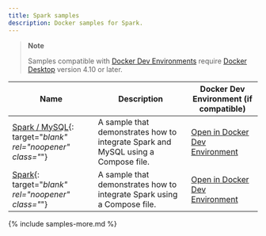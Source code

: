 ```yaml
---
title: Spark samples
description: Docker samples for Spark.
---
```


> **Note**
>
> Samples compatible with [Docker Dev Environments](../desktop/dev-environments/index.md) require [Docker Desktop](../get-docker.md) version 4.10 or later.

| Name | Description | Docker Dev Environment (if compatible) |
| ---- | ----------- | -------------------------------------- |
| [Spark / MySQL](https://github.com/docker/awesome-compose/tree/master/sparkjava-mysql){: target="_blank" rel="noopener" class="_"} | A sample that demonstrates how to integrate Spark and MySQL using a Compose file. | [Open in Docker Dev Environment](https://open.docker.com/dashboard/dev-envs?url=https://github.com/docker/awesome-compose/tree/master/sparkjava-mysql) |
| [Spark](https://github.com/docker/awesome-compose/tree/master/sparkjava){: target="_blank" rel="noopener" class="_"} | A sample that demonstrates how to integrate Spark using a Compose file. | [Open in Docker Dev Environment](https://open.docker.com/dashboard/dev-envs?url=https://github.com/docker/awesome-compose/tree/master/sparkjava) |


{% include samples-more.md %}